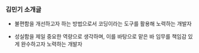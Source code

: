 ### 김민기 소개글

- 불편함을 개선하고자 하는 방법으로서 코딩이라는 도구를 활용해 노력하는 개발자

- 성실함을 제일 중요한 역량으로 생각하며, 이를 바탕으로 맡은 바 임무를 책임감 있게 완수하고자 노력하는 개발자

<!--
**mimgggg4444/mimgggg4444** is a ✨ _special_ ✨ repository because its `README.md` (this file) appears on your GitHub profile.

Here are some ideas to get you started:

- 🔭 I’m currently working on ...
- 🌱 I’m currently learning ...
- 👯 I’m looking to collaborate on ...
- 🤔 I’m looking for help with ...
- 💬 Ask me about ...
- 📫 How to reach me: ...
- 😄 Pronouns: ...
- ⚡ Fun fact: ...
-->

